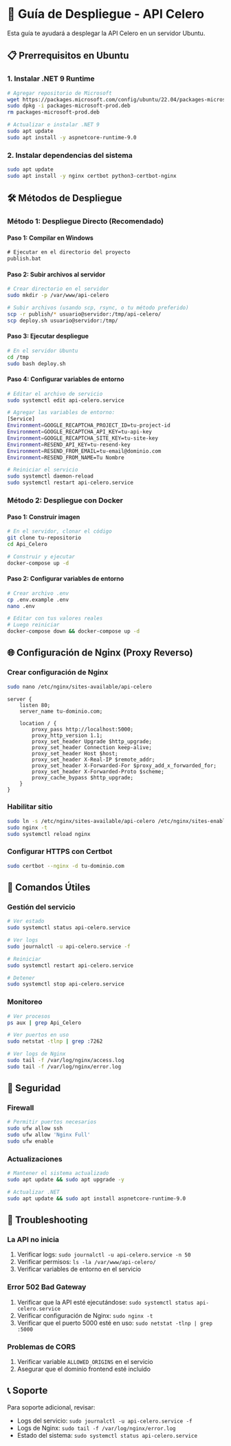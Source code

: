 # 🚀 Guía de Despliegue - API Celero

Esta guía te ayudará a desplegar la API Celero en un servidor Ubuntu.

## 📋 Prerrequisitos en Ubuntu

### 1. Instalar .NET 9 Runtime
```bash
# Agregar repositorio de Microsoft
wget https://packages.microsoft.com/config/ubuntu/22.04/packages-microsoft-prod.deb -O packages-microsoft-prod.deb
sudo dpkg -i packages-microsoft-prod.deb
rm packages-microsoft-prod.deb

# Actualizar e instalar .NET 9
sudo apt update
sudo apt install -y aspnetcore-runtime-9.0
```

### 2. Instalar dependencias del sistema
```bash
sudo apt update
sudo apt install -y nginx certbot python3-certbot-nginx
```

## 🛠️ Métodos de Despliegue

### Método 1: Despliegue Directo (Recomendado)

#### Paso 1: Compilar en Windows
```cmd
# Ejecutar en el directorio del proyecto
publish.bat
```

#### Paso 2: Subir archivos al servidor
```bash
# Crear directorio en el servidor
sudo mkdir -p /var/www/api-celero

# Subir archivos (usando scp, rsync, o tu método preferido)
scp -r publish/* usuario@servidor:/tmp/api-celero/
scp deploy.sh usuario@servidor:/tmp/
```

#### Paso 3: Ejecutar despliegue
```bash
# En el servidor Ubuntu
cd /tmp
sudo bash deploy.sh
```

#### Paso 4: Configurar variables de entorno
```bash
# Editar el archivo de servicio
sudo systemctl edit api-celero.service

# Agregar las variables de entorno:
[Service]
Environment=GOOGLE_RECAPTCHA_PROJECT_ID=tu-project-id
Environment=GOOGLE_RECAPTCHA_API_KEY=tu-api-key
Environment=GOOGLE_RECAPTCHA_SITE_KEY=tu-site-key
Environment=RESEND_API_KEY=tu-resend-key
Environment=RESEND_FROM_EMAIL=tu-email@dominio.com
Environment=RESEND_FROM_NAME=Tu Nombre

# Reiniciar el servicio
sudo systemctl daemon-reload
sudo systemctl restart api-celero.service
```

### Método 2: Despliegue con Docker

#### Paso 1: Construir imagen
```bash
# En el servidor, clonar el código
git clone tu-repositorio
cd Api_Celero

# Construir y ejecutar
docker-compose up -d
```

#### Paso 2: Configurar variables de entorno
```bash
# Crear archivo .env
cp .env.example .env
nano .env

# Editar con tus valores reales
# Luego reiniciar
docker-compose down && docker-compose up -d
```

## 🌐 Configuración de Nginx (Proxy Reverso)

### Crear configuración de Nginx
```bash
sudo nano /etc/nginx/sites-available/api-celero
```

```nginx
server {
    listen 80;
    server_name tu-dominio.com;
    
    location / {
        proxy_pass http://localhost:5000;
        proxy_http_version 1.1;
        proxy_set_header Upgrade $http_upgrade;
        proxy_set_header Connection keep-alive;
        proxy_set_header Host $host;
        proxy_set_header X-Real-IP $remote_addr;
        proxy_set_header X-Forwarded-For $proxy_add_x_forwarded_for;
        proxy_set_header X-Forwarded-Proto $scheme;
        proxy_cache_bypass $http_upgrade;
    }
}
```

### Habilitar sitio
```bash
sudo ln -s /etc/nginx/sites-available/api-celero /etc/nginx/sites-enabled/
sudo nginx -t
sudo systemctl reload nginx
```

### Configurar HTTPS con Certbot
```bash
sudo certbot --nginx -d tu-dominio.com
```

## 🔧 Comandos Útiles

### Gestión del servicio
```bash
# Ver estado
sudo systemctl status api-celero.service

# Ver logs
sudo journalctl -u api-celero.service -f

# Reiniciar
sudo systemctl restart api-celero.service

# Detener
sudo systemctl stop api-celero.service
```

### Monitoreo
```bash
# Ver procesos
ps aux | grep Api_Celero

# Ver puertos en uso
sudo netstat -tlnp | grep :7262

# Ver logs de Nginx
sudo tail -f /var/log/nginx/access.log
sudo tail -f /var/log/nginx/error.log
```

## 🔐 Seguridad

### Firewall
```bash
# Permitir puertos necesarios
sudo ufw allow ssh
sudo ufw allow 'Nginx Full'
sudo ufw enable
```

### Actualizaciones
```bash
# Mantener el sistema actualizado
sudo apt update && sudo apt upgrade -y

# Actualizar .NET
sudo apt update && sudo apt install aspnetcore-runtime-9.0
```

## 🚨 Troubleshooting

### La API no inicia
1. Verificar logs: `sudo journalctl -u api-celero.service -n 50`
2. Verificar permisos: `ls -la /var/www/api-celero/`
3. Verificar variables de entorno en el servicio

### Error 502 Bad Gateway
1. Verificar que la API esté ejecutándose: `sudo systemctl status api-celero.service`
2. Verificar configuración de Nginx: `sudo nginx -t`
3. Verificar que el puerto 5000 esté en uso: `sudo netstat -tlnp | grep :5000`

### Problemas de CORS
1. Verificar variable `ALLOWED_ORIGINS` en el servicio
2. Asegurar que el dominio frontend esté incluido

## 📞 Soporte

Para soporte adicional, revisar:
- Logs del servicio: `sudo journalctl -u api-celero.service -f`
- Logs de Nginx: `sudo tail -f /var/log/nginx/error.log`
- Estado del sistema: `sudo systemctl status api-celero.service`
